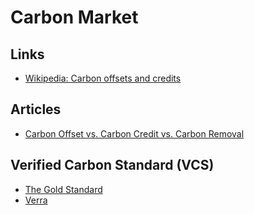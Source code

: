 # Carbon Market

## Links

- [Wikipedia: Carbon offsets and credits](https://en.wikipedia.org/wiki/Carbon_offsets_and_credits)

## Articles

- [Carbon Offset vs. Carbon Credit vs. Carbon Removal](https://pulltorefresh.earth/carbon-offset-vs-carbon-credit-vs-carbon-removal)

<!--
## Brazil

https://cnabrasil.org.br/cna
-->

## Verified Carbon Standard (VCS)

- [The Gold Standard](https://goldstandard.org)
- [Verra](https://verra.org)

<!--
https://legallandbrazil.com
-->

<!--
## Climate Platform

https://watershed.com/
-->

<!--
Shipper
Freight Forwarder
Logistics Service Provider (LSP)
Carrier
-->
